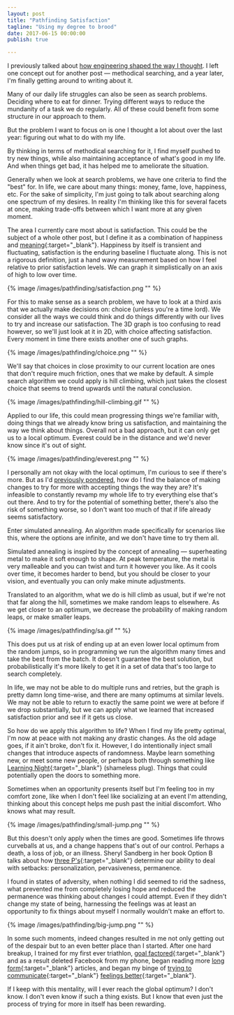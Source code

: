 ```yaml
---
layout: post
title: "Pathfinding Satisfaction"
tagline: "Using my degree to brood"
date: 2017-06-15 00:00:00
publish: true

---
```


I previously talked about [how engineering shaped the way I 
thought](/blog/engineers-mindset-for-life). I left one concept out for another 
post &mdash; methodical searching, and a year later, I'm finally getting around 
to writing about it.

Many of our daily life struggles can also be seen as search problems. Deciding 
where to eat for dinner. Trying different ways to reduce the mundanity of a task 
we do regularly. All of these could benefit from some structure in our approach 
to them.

But the problem I want to focus on is one I thought a lot about over the last 
year: figuring out what to do with my life.

By thinking in terms of methodical searching for it, I find myself pushed to try 
new things, while also maintaining acceptance of what's good in my life. And 
when things get bad, it has helped me to ameliorate the situation.

Generally when we look at search problems, we have one criteria to find the 
"best" for. In life, we care about many things: money, fame, love, happiness, 
etc. For the sake of simplicity, I'm just going to talk about searching along 
one spectrum of my desires. In reality I'm thinking like this for several facets 
at once, making trade-offs between which I want more at any given moment.

The area I currently care most about is satisfaction. This could be the subject 
of a whole other post, but I define it as a combination of happiness and 
[meaning](http://www.theatlantic.com/health/archive/2013/01/theres-more-to-life-than-being-happy/266805/){:target="_blank"}. 
Happiness by itself is transient and fluctuating, satisfaction is the enduring 
baseline I fluctuate along. This is not a rigorous definition, just a hand wavy 
measurement based on how I feel relative to prior satisfaction levels. We can 
graph it simplistically on an axis of high to low over time.

{% image /images/pathfinding/satisfaction.png "" %}

For this to make sense as a search problem, we have to look at a third axis that 
we actually make decisions on: choice (unless you're a time lord). We consider 
all the ways we could think and do things differently with our lives to try and 
increase our satisfaction. The 3D graph is too confusing to read however, so 
we'll just look at it in 2D, with choice affecting satisfaction. Every moment in 
time there exists another one of such graphs.

{% image /images/pathfinding/choice.png "" %}

We'll say that choices in close proximity to our current location are ones that 
don't require much friction, ones that we make by default. A simple search 
algorithm we could apply is hill climbing, which just takes the closest choice 
that seems to trend upwards until the natural conclusion.

{% image /images/pathfinding/hill-climbing.gif "" %}

Applied to our life, this could mean progressing things we're familiar with, 
doing things that we already know bring us satisfaction, and maintaining the way 
we think about things. Overall not a bad approach, but it can only get us to a 
local optimum. Everest could be in the distance and we'd never know since it's 
out of sight.

{% image /images/pathfinding/everest.png "" %}

I personally am not okay with the local optimum, I'm curious to see if there's 
more. But as I'd [previously pondered](/blog/imperfection), how do I find the 
balance of making changes to try for more with accepting things the way they 
are?  It's infeasible to constantly revamp my whole life to try everything else 
that's out there. And to try for the potential of something better, there's also 
the risk of something worse, so I don't want too much of that if life already 
seems satisfactory.

Enter simulated annealing. An algorithm made specifically for scenarios like 
this, where the options are infinite, and we don't have time to try them all.

Simulated annealing is inspired by the concept of annealing &mdash; superheating 
metal to make it soft enough to shape. At peak temperature, the metal is very 
malleable and you can twist and turn it however you like. As it cools over time, 
it becomes harder to bend, but you should be closer to your vision, and 
eventually you can only make minute adjustments.

Translated to an algorithm, what we do is hill climb as usual, but if we're not 
that far along the hill, sometimes we make random leaps to elsewhere. As we get 
closer to an optimum, we decrease the probability of making random leaps, or 
make smaller leaps.

{% image /images/pathfinding/sa.gif "" %}

This does put us at risk of ending up at an even lower local optimum from the 
random jumps, so in programming we run the algorithm many times and take the 
best from the batch. It doesn't guarantee the best solution, but 
probabilistically it's more likely to get it in a set of data that's too large 
to search completely.

In life, we may not be able to do multiple runs and retries, but the graph is 
pretty damn long time-wise, and there are many optimums at similar levels. We 
may not be able to return to exactly the same point we were at before if we drop 
substantially, but we can apply what we learned that increased satisfaction 
prior and see if it gets us close.

So how do we apply this algorithm to life? When I find my life pretty optimal, 
I'm now at peace with not making any drastic changes. As the old adage goes, if 
it ain't broke, don't fix it. However, I do intentionally inject small changes 
that introduce aspects of randomness. Maybe learn something new, or meet some 
new people, or perhaps both through something like [Learning 
Night](http://learningnight.com/){:target="_blank"} (shameless plug). Things 
that could potentially open the doors to something more.

Sometimes when an opportunity presents itself but I'm feeling too in my comfort 
zone, like when I don't feel like socializing at an event I'm attending, 
thinking about this concept helps me push past the initial discomfort. Who knows 
what may result.

{% image /images/pathfinding/small-jump.png "" %}

But this doesn't only apply when the times are good. Sometimes life throws 
curveballs at us, and a change happens that's out of our control. Perhaps a 
death, a loss of job, or an illness.  Sheryl Sandberg in her book Option B talks 
about how [three 
P's](http://www.businessinsider.com/sheryl-sandberg-martin-seligmans-3-ps-helped-me-cope-with-my-husbands-death-2016-5){:target="_blank"} 
determine our ability to deal with setbacks: personalization, pervasiveness, 
permanence.

I found in states of adversity, when nothing I did seemed to rid the sadness, 
what prevented me from completely losing hope and reduced the permanence was 
thinking about changes I could attempt. Even if they didn't change my state of 
being, harnessing the feelings was at least an opportunity to fix things about 
myself I normally wouldn't make an effort to.

{% image /images/pathfinding/big-jump.png "" %}

In some such moments, indeed changes resulted in me not only getting out of the 
despair but to an even better place than I started. After one hard breakup, I 
trained for my first ever triathlon, [goal 
factored](http://sachachua.com/blog/2014/03/reflecting-goals-time/){:target="_blank"} 
and as a result deleted Facebook from my phone, began reading more [long 
form](http://longform.org/){:target="_blank"} articles, and began my binge of 
[trying to 
communicate](https://www.amazon.com/Nonviolent-Communication-Language-Marshall-Rosenberg/dp/1892005034){:target="_blank"} 
[feelings 
better](https://continuingstudies.stanford.edu/courses/professional-and-personal-development/building-interpersonal-skills-an-experiential-workshop/20164_COM-19){:target="_blank"}.

If I keep with this mentality, will I ever reach the global optimum? I don't 
know. I don't even know if such a thing exists. But I know that even just the 
process of trying for more in itself has been rewarding.

